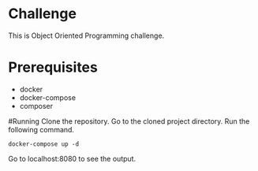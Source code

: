 # Challenge
This is Object Oriented Programming challenge.

# Prerequisites
* docker
* docker-compose
* composer

#Running
Clone the repository. Go to the cloned project directory. Run the following command.
```
docker-compose up -d
```
Go to localhost:8080 to see the output.
